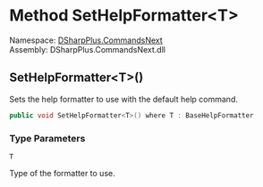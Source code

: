 # Method SetHelpFormatter<T\>

Namespace: [DSharpPlus.CommandsNext](DSharpPlus.CommandsNext.md)  
Assembly: DSharpPlus.CommandsNext.dll

## <a id="DSharpPlus_CommandsNext_CommandsNextExtension_SetHelpFormatter__1"></a>SetHelpFormatter<T\>\(\)

Sets the help formatter to use with the default help command.

```csharp
public void SetHelpFormatter<T>() where T : BaseHelpFormatter
```

### Type Parameters

`T` 

Type of the formatter to use.

